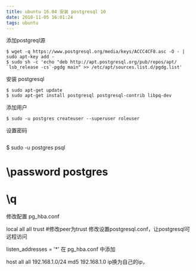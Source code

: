 ```yaml
---
title: ubuntu 16.04 安装 postgresql 10
date: 2018-11-05 16:01:24
tags: ubuntu
---
```

添加postgreql源
```
$ wget -q https://www.postgresql.org/media/keys/ACCC4CF8.asc -O - | sudo apt-key add -
$ sudo sh -c 'echo "deb http://apt.postgresql.org/pub/repos/apt/ `lsb_release -cs`-pgdg main" >> /etc/apt/sources.list.d/pgdg.list'
```

安装 postgresql
```
$ sudo apt-get update
$ sudo apt-get install postgresql postgresql-contrib libpq-dev
```

添加用户
```
$ sudo -u postgres createuser --superuser roleuser
```
设置密码
```

```
  $ sudo -u postgres psql
  # \password postgres
  # \q
修改配置 pg_hba.conf

local   all             all                                     trust #修改peer为trust
修改设置postgresql.conf，让postgresql可远程访问

listen_addresses = '*'
在 pg_hba.conf 中添加

host    all         all         192.168.1.0/24          md5
192.168.1.0 ip换为自己的ip，


